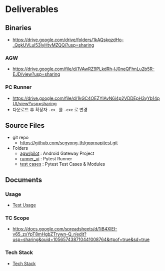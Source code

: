 # Deliverables

## Binaries
* https://drive.google.com/drive/folders/1kAQskqzdHo-_QgkUVLul53IyHtvMZQQi?usp=sharing

### AGW
* https://drive.google.com/file/d/1VAwRZ9PLkdRh-IJ0neQFhnLu2b5R-EJD/view?usp=sharing
  
### PC Runner

* https://drive.google.com/file/d/1kGC4OEZYIAvN6i4p2VDDEpH3yYb14pUt/view?usp=sharing
* 다운로드 후 확장자 `.ex_` 를 `.exe` 로 변경

## Source Files
* git repo
  * https://github.com/scgyong-th/goproapitest.git
* Folders
  * [agw/pilot](../agw/pilot) : Android Gateway Project
  * [runner_ui](../runner_ui) : Pytest Runner
  * [test cases](../testrunner) : Pytest Test Cases & Modules

## Documents

### Usage
* [Test Usage](usage.md)
  
### TC Scope
* https://docs.google.com/spreadsheets/d/1iB4XlEI-v65_zxYpT8mHgbZTrywn-Q_r/edit?usp=sharing&ouid=105657438710441008764&rtpof=true&sd=true
  
### Tech Stack
* [Tech Stack](tech_stack.md)
